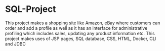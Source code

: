 # SQL-Project

This project makes a shopping site like Amazon, eBay where customers can order and add a profile as well as it has an interface for administrative profiling which includes sales, updating any product information etc. This project makes uses of JSP pages, SQL database, CSS, HTML, Docker, CLI and JDBC 
